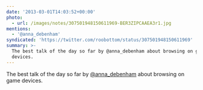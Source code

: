 ```yaml
---
date: '2013-03-01T14:03:52+00:00'
photo:
  - url: /images/notes/307501948150611969-BER3ZIPCAAEA3r1.jpg
mentions:
  - '@anna_debenham'
syndicated: 'https://twitter.com/roobottom/status/307501948150611969'
summary: >-
  The best talk of the day so far by @anna_debenham about browsing on game
  devices.
---
```

The best talk of the day so far by [@anna_debenham](https://twitter.com/@anna_debenham) about browsing on game devices. 
